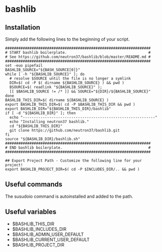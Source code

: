 # bashlib

## Installation

Simply add the following lines to the beginning of your script.

```
##################################################################
# START bashlib boilerplate.                                     #
# See https://github.com/neutron37/bashlib/blob/master/README.md #
##################################################################
set -euo pipefail
BASHLIB_SOURCE="${BASH_SOURCE[0]}"
while [ -h "${BASHLIB_SOURCE}" ]; do
  # resolve $SOURCE until the file is no longer a symlink
  DIR=$( cd -P $( dirname ${BASHLIB_SOURCE} ) && pwd )
  BSOURCE=$( readlink "${BASHLIB_SOURCE}" );
  [[ $BASHLIB_SOURCE != /* ]] && SOURCE="${DIR}/${BASHLIB_SOURCE}"
done
BASHLIB_THIS_DIR=$( dirname ${BASHLIB_SOURCE} )
export BASHLIB_THIS_DIR=$( cd -P $BASHLIB_THIS_DIR && pwd )
export BASHLIB_DIR="${BASHLIB_THIS_DIR}/bashlib"
if [ -d "${BASHLIB_DIR}" ]; then
  echo "------------------------------------------------------------"
  echo "Installing neutron37 bashlib."
  cd "${BASHLIB_THIS_DIR}"
  git clone https://github.com/neutron37/bashlib.git
fi
source "${BASHLIB_DIR}/bashlib.sh"
##################################################################
# END bashlib boilerplate.                                       #
##################################################################

## Export Project Path - Customize the following line for your project!
export BASHLIB_PROJECT_DIR=$( cd -P $INCLUDES_DIR/.. && pwd )
```

## Useful commands

The susudoio command is autoinstalled and added to the path.

## Useful variables

* $BASHLIB_THIS_DIR
* $BASHLIB_INCLUDES_DIR
* $BASHLIB_ADMIN_USER_DEFAULT
* $BASHLIB_CURRENT_USER_DEFAULT
* $BASHLIB_PROJECT_DIR
